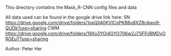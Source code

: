 This directory contatins the Mask_R-CNN config files and data 

All data used  can be found in the google drive link here: 
SN 
  https://drive.google.com/drive/folders/1oeQIl40KVICoPKB8u8XZ8cibeo9-QUDk?usp=sharing
 CWM
  https://drive.google.com/drive/folders/19Xo3YOi4GYO706w2J7SFPJBMDvORGEuT?usp=sharing

Author: Peter Her
